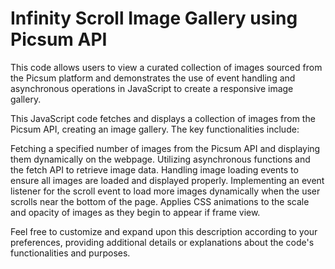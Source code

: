 # Infinity Scroll Image Gallery using Picsum API

This code allows users to view a curated collection of images sourced from the Picsum platform and demonstrates the use of event handling and asynchronous operations in JavaScript to create a responsive image gallery.

This JavaScript code fetches and displays a collection of images from the Picsum API, creating an image gallery. The key functionalities include:

Fetching a specified number of images from the Picsum API and displaying them dynamically on the webpage.
Utilizing asynchronous functions and the fetch API to retrieve image data.
Handling image loading events to ensure all images are loaded and displayed properly.
Implementing an event listener for the scroll event to load more images dynamically when the user scrolls near the bottom of the page.
Applies CSS animations to the scale and opacity of images as they begin to appear if frame view.


Feel free to customize and expand upon this description according to your preferences, providing additional details or explanations about the code's functionalities and purposes.
